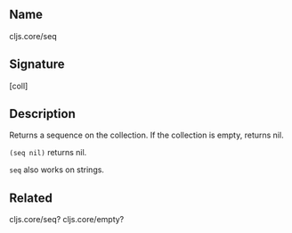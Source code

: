 ## Name
cljs.core/seq

## Signature
[coll]

## Description

Returns a sequence on the collection. If the collection is empty, returns nil.

`(seq nil)` returns nil.

`seq` also works on strings.

## Related
cljs.core/seq?
cljs.core/empty?
